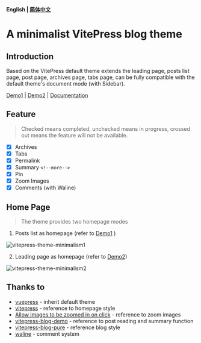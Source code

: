 **English | [简体中文](/README_zh-CN.md)**

# A minimalist VitePress blog theme

## Introduction

Based on the VitePress default theme extends the leading page, posts list page, post page, archives page, tabs page, can be fully compatible with the default theme's document mode (with Sidebar).

[Demo1](https://zhichao.org) | [Demo2](https://izhichao.github.io/vitepress-theme-minimalism) | [Documentation](https://zhichao.org/posts/minimalism.html#vitepress-theme-minimalism-documentation)

## Feature 

> Checked means completed, unchecked means in progress, crossed out means the feature will not be available.

- [x] Archives
- [x] Tabs
- [x] Permalink
- [x] Summary `<!--more-->`
- [x] Pin
- [x] Zoom Images
- [x] Comments (with Waline)

## Home Page

> The theme provides two homepage modes

1. Posts list as homepage (refer to [Demo1](https://zhichao.org) )

![vitepress-theme-minimalism1](https://minio.zhichao.org/images/vitepress-theme-minimalism1.webp)

2. Leading page as homepage (refer to [Demo2](https://izhichao.github.io/vitepress-theme-minimalism))

![vitepress-theme-minimalism2](https://minio.zhichao.org/images/vitepress-theme-minimalism2.webp)

## Thanks to

- [vuepress](https://github.com/vuejs/vitepress) - inherit default theme
- [vitepress](https://github.com/vuejs/vuepress) - reference to homepage style
- [Allow images to be zoomed in on click](https://github.com/vuejs/vitepress/issues/854) - reference to zoom images
- [vitepress-blog-demo](https://github.com/brc-dd/vitepress-blog-demo) - reference to post reading and summary function
- [vitepress-blog-pure](https://github.com/airene/vitepress-blog-pure) - reference blog style
- [waline](https://github.com/walinejs/waline) - comment system